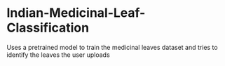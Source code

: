 # Indian-Medicinal-Leaf-Classification
Uses a pretrained model to train the medicinal leaves dataset and tries to identify the leaves the user uploads
